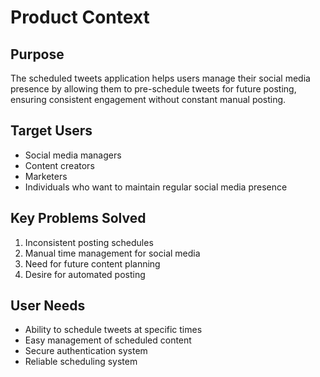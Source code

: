 # Product Context

## Purpose
The scheduled tweets application helps users manage their social media presence by allowing them to pre-schedule tweets for future posting, ensuring consistent engagement without constant manual posting.

## Target Users
- Social media managers
- Content creators
- Marketers
- Individuals who want to maintain regular social media presence

## Key Problems Solved
1. Inconsistent posting schedules
2. Manual time management for social media
3. Need for future content planning
4. Desire for automated posting

## User Needs
- Ability to schedule tweets at specific times
- Easy management of scheduled content
- Secure authentication system
- Reliable scheduling system
